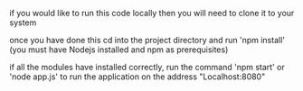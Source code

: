 if you would like to run this code locally then you will need to clone it to your system

once you have done this cd into the project directory and run 'npm install' (you must have Nodejs installed and npm as prerequisites)

if all the modules have installed correctly, run the command 'npm start' or 'node app.js' to run the application on the address "Localhost:8080"

